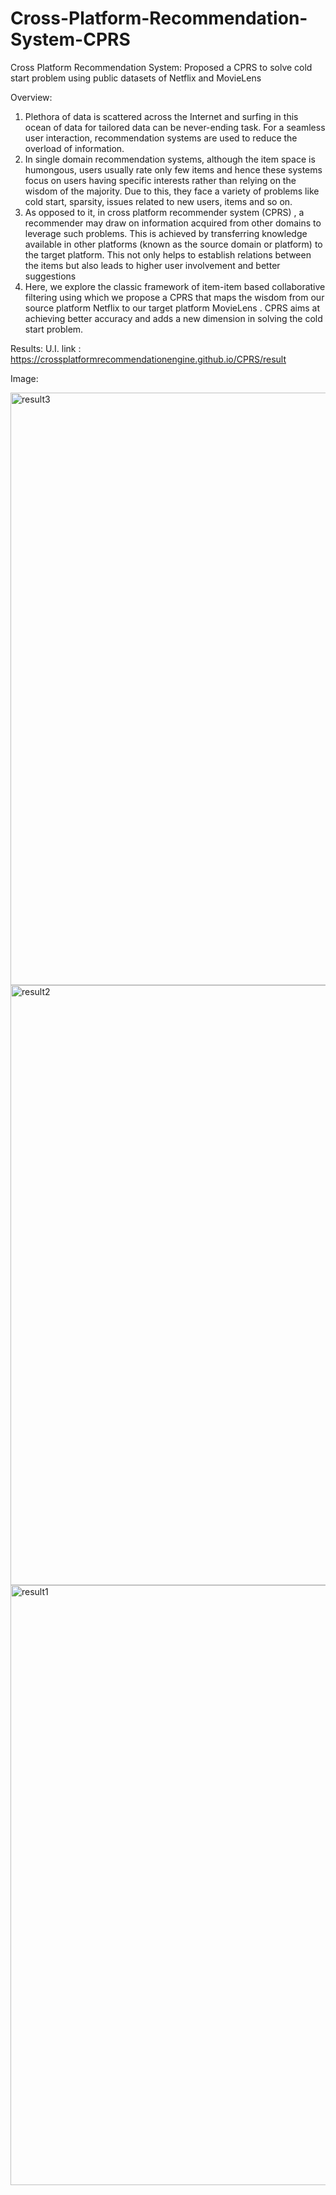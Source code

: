 # Cross-Platform-Recommendation-System-CPRS
Cross Platform Recommendation System: Proposed a CPRS to solve cold start problem using public datasets of Netflix and MovieLens

Overview:
1) Plethora of data is scattered across the Internet and surfing in this ocean of data for tailored data can be never-ending task. For a seamless user interaction, recommendation systems are used to reduce the overload of information.
2) In single domain recommendation systems, although the item space is humongous, users usually rate only few items and hence these systems focus on users having specific interests rather than relying on the wisdom of the majority. Due to this, they face a variety of problems like cold start, sparsity, issues related to new users, items and so on.
3) As opposed to it, in cross platform recommender system (CPRS) , a recommender may draw on information acquired from other domains to leverage such problems. This is achieved by transferring knowledge available in other platforms (known as the source domain or platform) to the target platform. This not only helps to establish relations between the items but also leads to higher user involvement and better suggestions
4) Here, we explore the classic framework of item-item based collaborative filtering using which we propose a CPRS that maps the wisdom from our source platform Netflix to our target platform MovieLens . CPRS aims at achieving better accuracy and adds a new dimension in solving the cold start problem.

Results:
U.I. link : https://crossplatformrecommendationengine.github.io/CPRS/result

Image:


<img width="948" alt="result3" src="https://user-images.githubusercontent.com/37115375/90546010-1d903700-e1a7-11ea-90c7-7c9792e8e017.png">


<img width="960" alt="result2" src="https://user-images.githubusercontent.com/37115375/90546045-28e36280-e1a7-11ea-89ee-989ef53b9a9f.png">


<img width="960" alt="result1" src="https://user-images.githubusercontent.com/37115375/90546060-2ed94380-e1a7-11ea-918e-960be144faa7.png">
